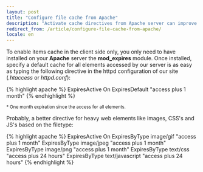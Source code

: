 ```yaml
---
layout: post
title: "Configure file cache from Apache"
description: "Activate cache directives from Apache server can improve the loading perfornance"
redirect_from: /article/configure-file-cache-from-apache/
locale: en
---
```


To enable items cache in the client side only, you only need to have installed on your **Apache** server the **mod_expires** module. Once installed, specify a default cache for all elements accessed by our server is as easy as typing the following directive in the httpd configuration of our site (<em>.htaccess</em> or <em>httpd.conf</em>):

{% highlight apache %}
ExpiresActive On
ExpiresDefault "access plus 1 month"
{% endhighlight %}

<sub>* One month expiration since the access for all elements.</sub>

Probably, a better directive for heavy web elements like images, CSS's and JS's based on the filetype:

{% highlight apache %}
ExpiresActive On
ExpiresByType image/gif "access plus 1 month"
ExpiresByType image/jpeg "access plus 1 month"
ExpiresByType image/png "access plus 1 month"
ExpiresByType text/css "access plus 24 hours"
ExpiresByType text/javascript "access plus 24 hours"
{% endhighlight %}
